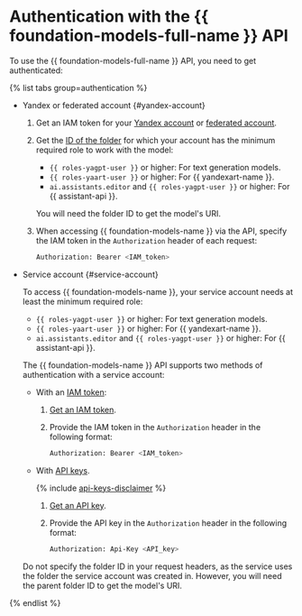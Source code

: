 # Authentication with the {{ foundation-models-full-name }} API

To use the {{ foundation-models-full-name }} API, you need to get authenticated:

{% list tabs group=authentication %}

- Yandex or federated account {#yandex-account}

  1. Get an IAM token for your [Yandex account](../../iam/operations/iam-token/create.md) or [federated account](../../iam/operations/iam-token/create-for-federation.md).
  1. Get the [ID of the folder](../../resource-manager/operations/folder/get-id.md) for which your account has the minimum required role to work with the model:
     * `{{ roles-yagpt-user }}` or higher: For text generation models.
     * `{{ roles-yaart-user }}` or higher: For {{ yandexart-name }}.
     * `ai.assistants.editor` and `{{ roles-yagpt-user }}` or higher: For {{ assistant-api }}.
     
     You will need the folder ID to get the model's URI.

  1. When accessing {{ foundation-models-name }} via the API, specify the IAM token in the `Authorization` header of each request:

      ```bash
      Authorization: Bearer <IAM_token>
      ```

- Service account {#service-account}

   To access {{ foundation-models-name }}, your service account needs at least the minimum required role:
     * `{{ roles-yagpt-user }}` or higher: For text generation models.
     * `{{ roles-yaart-user }}` or higher: For {{ yandexart-name }}.
     * `ai.assistants.editor` and `{{ roles-yagpt-user }}` or higher: For {{ assistant-api }}.
      
   The {{ foundation-models-name }} API supports two methods of authentication with a service account:

   * With an [IAM token](../../iam/concepts/authorization/iam-token.md):

      1. [Get an IAM token](../../iam/operations/iam-token/create-for-sa.md).
      1. Provide the IAM token in the `Authorization` header in the following format:

         ```bash
         Authorization: Bearer <IAM_token>
         ```

   * With [API keys](../../iam/concepts/authorization/api-key.md).

     {% include [api-keys-disclaimer](../../_includes/iam/api-keys-disclaimer.md) %}

      1. [Get an API key](../../iam/operations/api-key/create.md).
      1. Provide the API key in the `Authorization` header in the following format:

         ```bash
         Authorization: Api-Key <API_key>
         ```

   Do not specify the folder ID in your request headers, as the service uses the folder the service account was created in. However, you will need the parent folder ID to get the model's URI.

{% endlist %}
